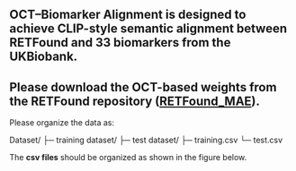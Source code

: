 **OCT–Biomarker Alignment** is designed to achieve **CLIP-style semantic alignment** between **RETFound** and **33 biomarkers** from the **UKBiobank**.
---
Please download the OCT-based weights from the RETFound repository ([RETFound_MAE](https://github.com/rmaphoh/RETFound_MAE)).
---
Please organize the data as:

Dataset/
├─ training dataset/
├─ test dataset/
├─ training.csv
└─ test.csv

The **csv files** should be organized as shown in the figure below.



